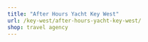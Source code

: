 ```yaml
---
title: "After Hours Yacht Key West"
url: /key-west/after-hours-yacht-key-west/
shop: travel agency
---
```


